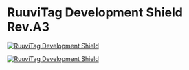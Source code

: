 # RuuviTag Development Shield Rev.A3

[![RuuviTag Development Shield](https://github.com/ruuvi/production-tester/blob/master/nrf52-dk-shield_reva3/export/nrf52-dk-shield-a3-top.jpg)](http://ruuvi.com)

[![RuuviTag Development Shield](https://github.com/ruuvi/production-tester/blob/master/nrf52-dk-shield_reva3/export/nrf52-dk-shield-a3-bottom.jpg)](http://ruuvi.com)